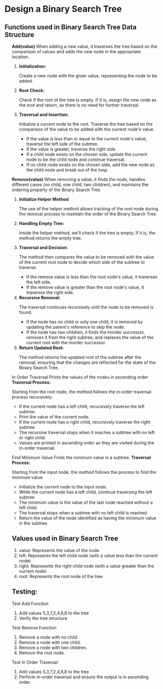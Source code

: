 <h1>Design a Binary Search Tree</h1>
<h2>Functions used in Binary Search Tree Data Structure</h2>
<ol>
<strong>Add(value)</strong>
<span>When adding a new value, it traverses the tree based on the comparison of values and adds the new node in the appropriate location.</span>
<ol>
  <li>
    <strong>Initialization:</strong>
    <p>Create a new node with the given value, representing the node to be added.</p>
  </li>
  
  <li>
    <strong>Root Check:</strong>
    <p>Check if the root of the tree is empty. If it is, assign the new node as the root and return, as there is no need for further traversal.</p>
  </li>
  
  <li>
    <strong>Traversal and Insertion:</strong>
    <p>Initialize a current node to the root. Traverse the tree based on the comparison of the value to be added with the current node's value.</p>
    <ul>
      <li>If the value is less than or equal to the current node's value, traverse the left side of the subtree.</li>
      <li>If the value is greater, traverse the right side.</li>
      <li>If a child node exists on the chosen side, update the current node to be the child node and continue traversal.</li>
      <li>If no child node exists on the chosen side, add the new node as the child node and break out of the loop.</li>
    </ul>
  </li>
</ol>

<strong>Remove(value)</strong>
<span>When removing a value, it finds the node, handles different cases (no child, one child, two children), and maintains the ordering property of the Binary Search Tree.</span>
<ol>
  <li>
    <strong>Initialize Helper Method</strong>
    <p>The use of the helper method allows tracking of the root node during the removal process to maintain the order of the Binary Search Tree.</p>
  </li>
  
  <li>
    <strong>Handling Empty Tree:</strong>
    <p>Inside the helper method, we'll check if the tree is empty. If it is, the method returns the empty tree.</p>
  </li>
  
  <li>
    <strong>Traversal and Decision:</strong>
    <p>The method then compares the value to be removed with the value of the current root node to decide which side of the subtree to traverse.</p>
    <ul>
      <li>If the remove value is less than the root node's value, it traverses the left side.</li>
      <li>If the remove value is greater than the root node's value, it traverses the right side.</li>
    </ul>
  </li>
  
  <li>
    <strong>Recursive Removal:</strong>
    <p>The traversal continues recursively until the node to be removed is found.</p>
    <ul>
      <li>If the node has no child or only one child, it is removed by updating the parent's reference to skip the node.</li>
      <li>If the node has two children, it finds the inorder successor, removes it from the right subtree, and replaces the value of the current root with the inorder successor.</li>
    </ul>
  </li>
  
  <li>
    <strong>Return Updated Root:</strong>
    <p>The method returns the updated root of the subtree after the removal, ensuring that the changes are reflected for the state of the Binary Search Tree.</p>
  </li>
</ol>

<span>In Order Traversal</span>
<span>Prints the values of the nodes in ascending order</span>
<strong>Traversal Process:</strong>
<p>Starting from the root node, the method follows the in-order traversal process recursively:</p>
<ul>
  <li>If the current node has a left child, recursively traverse the left subtree.</li>
  <li>Print the value of the current node.</li>
  <li>If the current node has a right child, recursively traverse the right subtree.</li>
  <li>The recursive traversal stops when it reaches a subtree with no left or right child.</li>
  <li>Values are printed in ascending order as they are visited during the in-order traversal.</li>
</ul>

<span>Find Minimum Value</span>
<span>Finds the minimum value in a subtree.</span>
<strong>Traversal Process:</strong>
<p>Starting from the input node, the method follows the process to find the minimum value:</p>
<ul>
  <li>Initialize the current node to the input node.</li>
  <li>While the current node has a left child, continue traversing the left subtree.</li>
  <li>The minimum value is the value of the last node reached without a left child.</li>
  <li>The traversal stops when a subtree with no left child is reached.</li>
  <li>Return the value of the node identified as having the minimum value in the subtree.</li>
</ul>


<h2>Values used in Binary Search Tree</h2>
<ol>
<li>value: Represents the value of the node.</li>
<li>left: Represents the left child node (with a value less than the current node)</li>
<li>right: Represents the right child node (with a value greater than the current node)</li>
<li>root: Represents the root node of the tree</li>
</ol>


<h2>Testing:</h2>
<span>Test Add Function</span>
<ol>
<li>Add values 5,3,7,2,4,6,8 to the tree</li>
<li>Verify the tree structure</li>
</ol>

<span>Test Remove Function</span>

<ol>
<li>Remove a node with no child.</li>
<li>Remove a node with one child.</li>
<li>Remove a node with two children.</li>
<li>Remove the root node.</li>
</ol>

<span>Test In Order Traversal</span>

<ol>
<li>Add values 5,3,7,2,4,6,8 to the tree</li>
<li>Perform in-order traversal and ensure the output is in ascending order.</li>
</ol>
